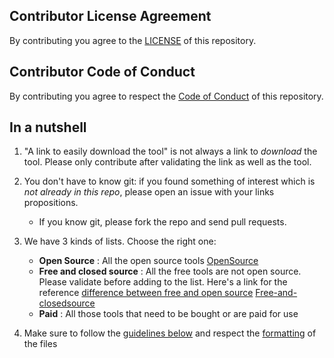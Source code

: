 ## Contributor License Agreement
By contributing you agree to the [LICENSE](https://github.com/newcon/securitytools/LICENSE) of this repository.

## Contributor Code of Conduct
By contributing you agree to respect the [Code of Conduct](https://github.com/newcon/securitytools/CODE_OF_CONDUCT.md) of this repository.

## In a nutshell
1. "A link to easily download the tool" is not always a link to *download* the tool. Please only contribute after validating the link as well as the tool.
2. You don't have to know git: if you found something of interest which is *not already in this repo*, please open an issue with your links propositions.
    - If you know git, please fork the repo and send pull requests.
3. We have 3 kinds of lists. Choose the right one:

    - **Open Source** : All the open source tools [OpenSource](https://github.com/newcon/securitytools/opensource.md)
    - **Free and closed source** : All the free tools are not open source. Please validate before adding to the list. Here's a link for the reference [difference between free and open source](https://www.gnu.org/philosophy/open-source-misses-the-point.en.html) [Free-and-closedsource](https://github.com/newcon/securitytools/free-and-closedsource.md)
    - **Paid** : All those tools that need to be bought or are paid for use

4. Make sure to follow the [guidelines below](#guidelines) and respect the [formatting](#formatting) of the files
